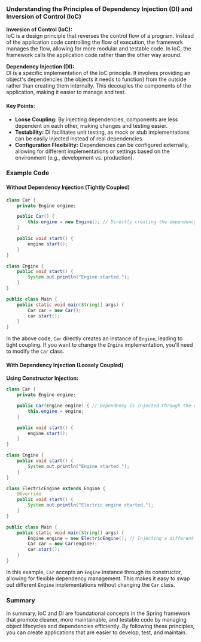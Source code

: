 ### Understanding the Principles of Dependency Injection (DI) and Inversion of Control (IoC)

**Inversion of Control (IoC):**  
IoC is a design principle that reverses the control flow of a program. Instead of the application code controlling the flow of execution, the framework manages the flow, allowing for more modular and testable code. In IoC, the framework calls the application code rather than the other way around.

**Dependency Injection (DI):**  
DI is a specific implementation of the IoC principle. It involves providing an object's dependencies (the objects it needs to function) from the outside rather than creating them internally. This decouples the components of the application, making it easier to manage and test.

#### Key Points:
- **Loose Coupling:** By injecting dependencies, components are less dependent on each other, making changes and testing easier.
- **Testability:** DI facilitates unit testing, as mock or stub implementations can be easily injected instead of real dependencies.
- **Configuration Flexibility:** Dependencies can be configured externally, allowing for different implementations or settings based on the environment (e.g., development vs. production).

### Example Code

#### Without Dependency Injection (Tightly Coupled)

```java
class Car {
    private Engine engine;

    public Car() {
        this.engine = new Engine(); // Directly creating the dependency
    }

    public void start() {
        engine.start();
    }
}

class Engine {
    public void start() {
        System.out.println("Engine started.");
    }
}

public class Main {
    public static void main(String[] args) {
        Car car = new Car();
        car.start();
    }
}
```

In the above code, `Car` directly creates an instance of `Engine`, leading to tight coupling. If you want to change the `Engine` implementation, you'll need to modify the `Car` class.

#### With Dependency Injection (Loosely Coupled)

**Using Constructor Injection:**

```java
class Car {
    private Engine engine;

    public Car(Engine engine) { // Dependency is injected through the constructor
        this.engine = engine;
    }

    public void start() {
        engine.start();
    }
}

class Engine {
    public void start() {
        System.out.println("Engine started.");
    }
}

class ElectricEngine extends Engine {
    @Override
    public void start() {
        System.out.println("Electric engine started.");
    }
}

public class Main {
    public static void main(String[] args) {
        Engine engine = new ElectricEngine(); // Injecting a different implementation
        Car car = new Car(engine);
        car.start();
    }
}
```

In this example, `Car` accepts an `Engine` instance through its constructor, allowing for flexible dependency management. This makes it easy to swap out different `Engine` implementations without changing the `Car` class.

### Summary

In summary, IoC and DI are foundational concepts in the Spring framework that promote cleaner, more maintainable, and testable code by managing object lifecycles and dependencies efficiently. By following these principles, you can create applications that are easier to develop, test, and maintain.